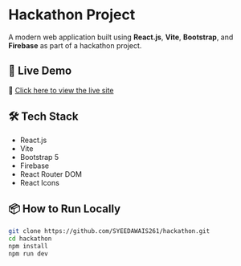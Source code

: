 # Hackathon Project

A modern web application built using **React.js**, **Vite**, **Bootstrap**, and **Firebase** as part of a hackathon project.

## 🚀 Live Demo

🔗 [Click here to view the live site](https://syeedawais261.github.io/hackathon)

## 🛠️ Tech Stack

- React.js
- Vite
- Bootstrap 5
- Firebase
- React Router DOM
- React Icons

## 📦 How to Run Locally

```bash
git clone https://github.com/SYEEDAWAIS261/hackathon.git
cd hackathon
npm install
npm run dev
